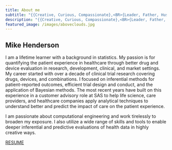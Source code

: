 ```yaml
---
title: About me
subtitle: "{{Creative, Curious, Compassionate},<BR>{Leader, Father, Husband},<BR>{Coder, Data Gentleman, Swell Bayesian}}"
description: "{{Creative, Curious, Compassionate},<BR>{Leader, Father, Husband},<BR>{Coder, Data Gentleman, Swell Bayesian}}"
featured_image: /images/aboveclouds.jpg
---
```


## Mike Henderson

I am a lifetime learner with a background in statistics. My passion is for quantifying the patient experience in healthcare through better drug and device evaluation in research, development, clinical, and market settings. My career started with over a decade of clinical trial research covering drugs, devices, and combinations.  I focused on inferential methods for patient-reported outcomes, efficient trial design and conduct, and the application of Bayesian methods. The most recent years have built on this experience in a customer advisory role at SAS to help life science, care providers, and healthcare companies apply analytical techniques to understand better and predict the impact of care on the patient experience.

I am passionate about computational engineering and work tirelessly to broaden my exposure. I also utilize a wide range of skills and tools to enable deeper inferential and predictive evaluations of health data in highly creative ways.

<a href="/resume" class="button button--large">RESUME</a>
